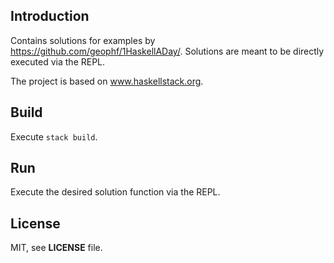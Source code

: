 ## Introduction

Contains solutions for examples by https://github.com/geophf/1HaskellADay/.
Solutions are meant to be directly executed via the REPL.

The project is based on www.haskellstack.org.

## Build

Execute `stack build`.

## Run

Execute the desired solution function via the REPL.

## License

MIT, see **LICENSE** file.
